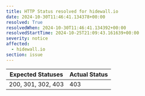 ```yaml
---
title: HTTP Status resolved for hidewall.io
date: 2024-10-30T11:46:41.134378+00:00
resolved: True
resolvedWhen: 2024-10-30T11:46:41.134392+00:00
resolvedStartTime: 2024-10-25T21:09:43.161639+00:00
severity: notice
affected:
  - hidewall.io
section: issue
---
```


| Expected Statuses | Actual Status  |
|-------------------|----------------|
| 200, 301, 302, 403 | 403 |
